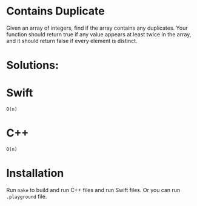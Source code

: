 # Contains Duplicate
Given an array of integers, find if the array contains any duplicates. Your function should return true if any value appears at least twice in the array, and it should return false if every element is distinct.

# Solutions:

# Swift
```
O(n)
```
# C++
```
O(n)
```

# Installation
Run `make` to build and run C++ files and run Swift files. Or you can run `.playground` file.

